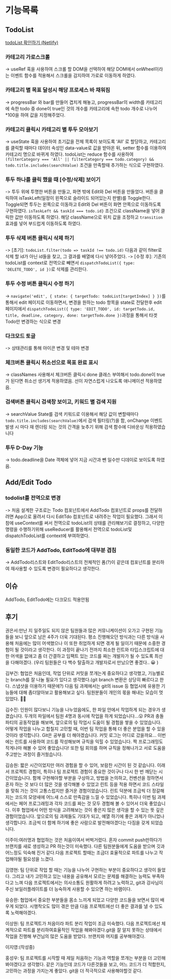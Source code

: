# 기능목록
## TodoList
[todoList 확인하기 (Netlify)](https://inspiring-melomakarona-e4c1c2.netlify.app/)
### 카테고리 가로스크롤
-> useRef 훅을 사용하여 스크롤 할 DOM을 선택하여 해당 DOM에서 onWheel이라는 이벤트 함수를 적용해서 스크롤을 감지하여 가로로 이동하게 하였다.  
### 카테고리 별 목표 달성시 해당 프로세스 바 채워짐
-> progressBar 와 bar를 만들어 겹치게 해놓고, progressBar의 width를 카테고리에 속한 todo 중 done이 true인 것의 개수를 카테고리에 속한 todo 개수로 나누어 *100을 하여 값을 지정해주었다.
### 카테고리 클릭시 카테고리 별 투두 모아보기
->  useState 훅을 사용하여 초기값을 전체 목록이 보이도록 ‘All’ 로 할당하고, 카테고리를 클릭할 때마다 데이터 속성인 data-value로 값을 받아온 뒤, setter 함수를 이용하여 카테고리 명으로 바뀌게 하였다. todoList는 reduce 함수를 사용하여 `(filterCategory === 'All' || filterCategory === todo.category) && todo.title.includes(searchValue)` 조건을 만족할때 추가하는 식으로 구현하였다.
### 투두 하나를 클릭 했을 때 [수정/삭제] 보이기
-> 투두 위에 투명한 버튼을 만들고, 화면 밖에 Edit와 Del 버튼을 만들었다.  버튼을 클릭하여 isTaskLeft(일정이 왼쪽으로 슬라이드 되어있는지 판별)를 Toggle한다. Toggle되면 투두는 왼쪽으로 이동하고 Edit와 Del 버튼이 화면 안쪽으로 이동하도록 구현하였다. `isTaskLeft && taskId === todo.id}` 조건으로  className을 넣어 클릭한 값만 이동하도록 하였다. 해당 className으로 위치 값을 조정하고  `transition` 효과를 넣어 부드럽게 이동하도록 하였다.
### 투두 삭제 버튼 클릭시 삭제 하기
-> [초기]: `todoList.filter(todo => taskId !== todo.id)` 다음과 같이 filter로 삭제 할 id가 아닌 id들을 찾고, 그 결과를 배열에 다시 넣어주었다.
-> [수정 후]: 기존의 todoList를 context로 전역으로 빼면서 `dispatchTodoList({ type: 'DELETE_TODO', id })`로 삭제를 관리한다.

### 투두 수정 버튼 클릭시 수정 하기
-> `navigate('edit', { state: { targetTodo: todoList[targetIndex] } })`를 통해서 edit 페이지로 이동하면서, 변경을 원하는 todo 항목을 state로 전달한후 edit 페이지에서 `dispatchTodoList({ type: 'EDIT_TODO', id: targetTodo.id, title, deadline, category, done: targetTodo.done })`과정을 통해서 타겟 Todo만 변경하는 식으로 변경

### 다크모드 토글
-> 상태관리를 통해 아이콘 변경 및 테마 변경



### 체크버튼 클릭시 취소선으로 목표 완료 표시
 -> classNames 사용해서 체크버튼 클릭시 done 클래스 부여해서 todo.done이 true가 된다면 취소선 생기게 적용하였음. 선이 자연스럽게 나오도록 애니메이션 적용하였음.
### 검색버튼 클릭시 검색창 보이고, 키워드 별 검색 지원
-> searchValue State를 검색 키워드로 이용해서 해당 값이 변할때마다 `todo.title.includes(searchValue)`에서 검색 필터링(?)을 함, onChange 이벤트 발생 시 마다 재 렌더링 되는 것의 간격을 늦추기 위해 검색 함수에 디바운싱 적용하였습니다



### 투두 D-Day 기능
-> todo.deadline을 Date 객체에 넣어 지금 시간과 뺀 일수만 디데이로 보이도록 하였음.

## Add/Edit Todo
### todolist를 전역으로 변경
-> 처음 설계한 구조로는 Todo 컴포넌트에서 AddTodo 컴포넌트로 props를 전달하려면 App으로 올려서 다시 EditTdo 컴포넌트로 내려주는 작업이 필요했다. 그래서 이 참에 useContext를 써서 전역으로 todoList의 상태를 관리해보기로 결정하고, 다양한 명령을 수행하기위해 useReducer를 활용해서 전역으로 todoList및 dispatchTodoList를 context에 부여하였다.
### 동일한 코드가 AddTodo, EditTodo에 대부분 겹침
-> AddTodo리스트와 EditTodo리스트의 전체적인 폼(?)이 같은데 컴포넌트를 분리하여 재사용할 수 있도록 변경이 필요하다고 생각한다.

## 이슈
AddTodo, EditTodo에는 다크모드 적용안됨



## 후기
권은서:만난 지 일주일도 되지 않은 팀원들과 많은 커뮤니케이션이 오가고 구현된 기능들을 보니 앞으로 남은 4주가 더욱 기대된다. 평소 진행해오던 방식과는 다른 방식을 사용해 처음에는 많이 어색했으나 이 또한 취업하게 되면 겪게 될 일이기 때문에 소중한 경험이 될 것이라고 생각한다. 이 과정이 끝나기 전까지 최소한 린트와 타입스크립트에 대한 어색을 없애고 좀 더 간결하고 임팩트 있는 코드를 짜는 개발자가 될 수 있도록 최선을 다해야겠다.
(우리 팀원들은 다 백수 탈출하고 개발자로서 만났으면 좋겠다.. 😀 )


김부건: 협업은 처음인데, 작업 단위로 커밋을 쪼개는게 중요하다고 생각했고, 기능별로는 branch를 잘 나눌 필요가 있다고 생각했다.(git branch 변환은 상당히 빠르다고 한다. 스냅샷을 이용하기 때문에?) 다음 팀 과제에서는 git의  issue 등 협업시에 유용한 기능들에 대해 좀더알아보고 활용해보고 싶다. 팀원분들이 개인의 몫을 해내는 모습이 멋있었다. 👍🏻


김수진: 인원이 많다보니 기능을 나누었음에도, 한 파일 안에서 작업하게 되는 경우가 생겼습니다. 두개의 파일에서 팀원 4명과 동시에 작업을 하게 되었습니다…😮  PR과 충돌파티의 공동작업을 해보며, 앞으로의 팀 작업시 도움이 될 경험을 쌓을 수 있었습니다. 어떻게 작업을 나누고 합칠지 고민할 때, 이번 팀 작업을 통해 더 좋은 분업을 할 수 있을것이라 생각합니다. Git은 공부를 더 해야겠습니다. 커밋 로그는 어디로 갔을까요… 이번에는 린트를 사용하여 코드를 작성해보며 규칙을 익힐 수 있었습니다. 짝 프로그래밍도 작게나마 해볼 수 있어 좋았습니다! 또한 팀 회의를 하며 규칙을 정해나가고 서로 도움을 주고받는 과정이 즐거웠습니다.


김승원: 짧은 시간이었지만 여러 경험을 할 수 있어, 보람찬 시간이 된 것 같습니다. 이래서 프로젝트 경험이, 특히나 팀 프로젝트 경험이 중요한 것이구나 다시 한 번 깨닫는 시간이었습니다. 함께 구현해야할 부분을 구상하고, 방법을 논의하고, 컨벤션을 정하면서 혼자 하는 것 보다 더 많은 것을 생각해볼 수 있었고 린트 등을 적용 하면서 코드 스타일을 맞춰 가는 것이 고통스럽지만 즐거운 경험이었습니다. 린트 덕분에 조금씩 더 정갈해지는 코드의 모양새에 어느새 스스로 만족감을 느낄 수 있었습니다. 특히나 이번 팀 과제에서는 페어 프로그래밍과 각자 코드를 짜는 것 모두 경험해 볼 수 있어서 더욱 좋았습니다. 이후 협업에서 어떤 방식을 고려해보는 것이 좋은지 많은 생각을 할 수 있는 뜻 깊은 경험이었습니다. 앞으로의 팀 과제들도 기대가 되고, 예열 하기에 좋은 과제가 아니었나 생각합니다. 조금씩 더 함께 하기에 좋은 사람으로 발전해야겠다는 다짐을 갖게 되었습니다.

이주이:여러명과 협업하는 것은 처음이여서 버벅거렸다. 혼자 commit push만하다가 브랜치를 새로 생성하고 PR 하는것이 미숙했다. 다른 팀원분들에게 도움을 받으며 깃과 어느정도 익숙해 진거 같다.다음 프로젝트 할때는 조금더 효율적으로 파트를 나누고 작업해야될 필요성을 느겼다.

김영현: 팀 단위로 작업 할 때는 기능을 나누어 구현하는 부분이 중요하다고 생각이 들었다. 그리고 내가 고민하고 있는 내용을 공유해서 모르는 문제를 해결하는 능력도 부족하다고 느껴 다음 프로젝트에서는 의사소통도 원활하게 하려고 노력하고, git과  강사님이 주신 보일러플레이트를 더 능숙하게 사용할 수 있으면 하는 바램이다.


유승완: 협업에서 중요한 부분들을 몸소 느끼게 되었고 다양한 코드들을 보면서 많이 배우게 되었다. 시행착오도 많이 겪은 만큼 다음 프로젝트에선 더 좋은 결과를 낼 수 있도록 노력해야겠다.


이상원: 팀 프로젝트가 처음이라 파트 분리 작업이 조금 미숙했다. 다음 프로젝트에선 체계적으로 파트를 분리하여효율적인 작업을 해봐야겠다.git을 잘 알지 못하는 상태에서 작업을 진행해 부건님의 많은 도움을 받았다. 브랜치와 머지를 공부해야겠다.

이지영:(작성중)


홍성우: 팀 프로젝트를 시작할 때 제일 처음하는 기능과 역할을 쪼개는 부분을 더 고민해봐야겠다고 생각했다. 같은 기능인데 코드가 다른것들을 보고, 어느 코드가 더 적합한지, 고민하는 과정을 가지는게 좋았다. git을 더 적극적으로 사용해야할것 같다.
